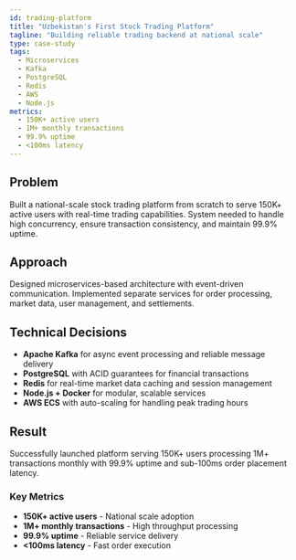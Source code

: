 ```yaml
---
id: trading-platform
title: "Uzbekistan's First Stock Trading Platform"
tagline: "Building reliable trading backend at national scale"
type: case-study
tags:
  - Microservices
  - Kafka
  - PostgreSQL
  - Redis
  - AWS
  - Node.js
metrics:
  - 150K+ active users
  - 1M+ monthly transactions
  - 99.9% uptime
  - <100ms latency
---
```


## Problem

Built a national-scale stock trading platform from scratch to serve 150K+ active users with real-time trading capabilities. System needed to handle high concurrency, ensure transaction consistency, and maintain 99.9% uptime.

## Approach

Designed microservices-based architecture with event-driven communication. Implemented separate services for order processing, market data, user management, and settlements.

## Technical Decisions

- **Apache Kafka** for async event processing and reliable message delivery
- **PostgreSQL** with ACID guarantees for financial transactions
- **Redis** for real-time market data caching and session management
- **Node.js + Docker** for modular, scalable services
- **AWS ECS** with auto-scaling for handling peak trading hours

## Result

Successfully launched platform serving 150K+ users processing 1M+ transactions monthly with 99.9% uptime and sub-100ms order placement latency.

### Key Metrics

- **150K+ active users** - National scale adoption
- **1M+ monthly transactions** - High throughput processing
- **99.9% uptime** - Reliable service delivery
- **<100ms latency** - Fast order execution
